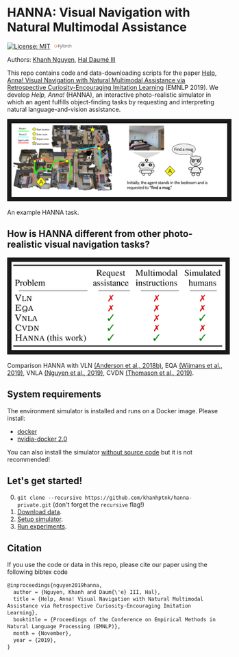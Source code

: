 # HANNA: Visual Navigation with Natural Multimodal Assistance

[![License: MIT](https://img.shields.io/badge/License-MIT-yellow.svg)](https://opensource.org/licenses/MIT) <img src="teaser/pytorch-logo-dark.png" width="10%"> 

Authors: [Khanh Nguyen](https://khanhptnk.github.io), [Hal Daumé III](http://users.umiacs.umd.edu/~hal/)

This repo contains code and data-downloading scripts for the paper [Help, Anna! Visual Navigation with Natural Multimodal Assistance via Retrospective Curiosity-Encouraging Imitation Learning](https://arxiv.org/abs/1909.01871) (EMNLP 2019). We develop *Help, Anna!* (HANNA), an interactive photo-realistic simulator in which an agent fulfills object-finding tasks by requesting and interpreting natural language-and-vision assistance.

<p align="center">
<img src="teaser/example.png" alt="IMAGE ALT TEXT HERE" width="1000" border="10"/>
<figcaption>An example HANNA task.</figcaption>
</p>


## How is HANNA different from other photo-realistic visual navigation tasks?

<p align="center">
<img src="teaser/difference.png" alt="IMAGE ALT TEXT HERE" width="500" border="10"/>
 <figcaption>Comparison HANNA with VLN <a href="https://arxiv.org/abs/1711.07280">(Anderson et al., 2018b)</a>, EQA <a href="https://arxiv.org/abs/1904.03461">(Wijmans et al., 2019)</a>, VNLA <a href="https://arxiv.org/abs/1812.04155">(Nguyen et al., 2019)</a>, CVDN <a href="https://arxiv.org/abs/1907.04957">(Thomason et al., 2019)</a>.</figcaption>
</p>

## System requirements

The environment simulator is installed and runs on a Docker image. Please install:

* [docker](https://docs.docker.com/install/)
* [nvidia-docker 2.0](https://github.com/nvidia/nvidia-docker/wiki/Installation-(version-2.0))

You can also install the simulator [without source code](https://github.com/peteanderson80/Matterport3DSimulator#building-without-docker) but it is not recommended!

## Let's get started!

0. `git clone --recursive https://github.com/khanhptnk/hanna-private.git` (don't forget the `recursive` flag!)
1. [Download data](https://github.com/khanhptnk/hanna-private/tree/master/data). 
2. [Setup simulator](https://github.com/khanhptnk/hanna-private/tree/master/code). 
3. [Run experiments](https://github.com/khanhptnk/hanna-private/tree/master/code/tasks/HANNA). 



## Citation

If you use the code or data in this repo, please cite our paper using the following bibtex code

```
@inproceedings{nguyen2019hanna,
  author = {Nguyen, Khanh and Daum{\'e} III, Hal},
  title = {Help, Anna! Visual Navigation with Natural Multimodal Assistance via Retrospective Curiosity-Encouraging Imitation Learning},
  booktitle = {Proceedings of the Conference on Empirical Methods in Natural Language Processing (EMNLP)},
  month = {November},
  year = {2019},
}
```
